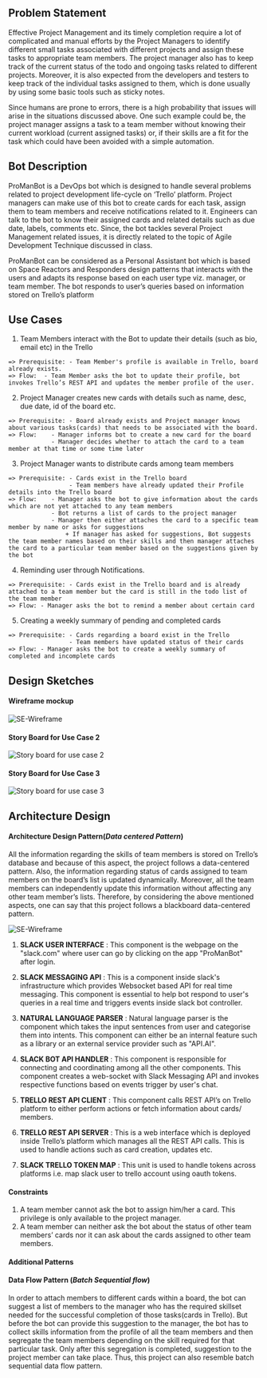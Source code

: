 ## Problem Statement
Effective Project Management and its timely completion require a lot of complicated and manual efforts by the Project Managers to identify different small tasks associated with different projects and assign these tasks to appropriate team members. The project manager also has to keep track of the current status of the todo and ongoing tasks related to different projects. Moreover, it is also expected from the developers and testers to keep track of the individual tasks assigned to them, which is done usually by using some basic tools such as sticky notes.

Since humans are prone to errors, there is a high probability that issues will arise in the situations discussed above. One such example could be, the project manager assigns a task to a team member without knowing their current workload (current assigned tasks) or, if their skills are a fit for the task which could have been avoided with a simple automation.

## Bot Description

ProManBot is a DevOps bot which is designed to handle several problems related to project development life-cycle on ‘Trello’ platform. Project managers can make use of this bot to create cards for each task, assign them to team members and receive notifications related to it. Engineers can talk to the bot to know their assigned cards and related details such as due date, labels, comments etc. Since, the bot tackles several Project Management related issues, it is directly related to the topic of Agile Development Technique discussed in class.

ProManBot can be considered as a Personal Assistant bot which is based on Space Reactors and Responders design patterns that interacts with the users and adapts its response based on each user type viz. manager, or team member. The bot responds to user’s queries based on information stored on Trello’s platform

## Use Cases

1.  Team Members interact with the Bot to update their details (such as bio, email etc) in the Trello
```
=> Prerequisite: - Team Member's profile is available in Trello, board already exists.
=> Flow:  - Team Member asks the bot to update their profile, bot invokes Trello’s REST API and updates the member profile of the user.
```

2.  Project Manager creates new cards with details such as name, desc, due date, id of the board etc.
```
=> Prerequisite: - Board already exists and Project manager knows about various tasks(cards) that needs to be associated with the board.
=> Flow:    - Manager informs bot to create a new card for the board 
            - Manager decides whether to attach the card to a team member at that time or some time later
```

3.  Project Manager wants to distribute cards among team members
```
=> Prerequisite: - Cards exist in the Trello board
                 - Team members have already updated their Profile details into the Trello board
=> Flow:    - Manager asks the bot to give information about the cards which are not yet attached to any team members
            - Bot returns a list of cards to the project manager
            - Manager then either attaches the card to a specific team member by name or asks for suggestions
                + If manager has asked for suggestions, Bot suggests the team member names based on their skills and then manager attaches the card to a particular team member based on the suggestions given by the bot
```

4.  Reminding user through Notifications.
```
=> Prerequisite: - Cards exist in the Trello board and is already attached to a team member but the card is still in the todo list of the team member
=> Flow: - Manager asks the bot to remind a member about certain card
```

5.  Creating a weekly summary of pending and completed cards
```
=> Prerequisite: - Cards regarding a board exist in the Trello
                 - Team members have updated status of their cards
=> Flow: - Manager asks the bot to create a weekly summary of completed and incomplete cards
```

## Design Sketches

#### Wireframe mockup

![SE-Wireframe](./SE-Wireframe-1.png)

#### Story Board for Use Case 2
![Story board for use case 2](./SE-StoryBoard-1.png)

#### Story Board for Use Case 3
![Story board for use case 3](./SE-StoryBoard-2.png)

## Architecture Design

#### Architecture Design Pattern(_Data centered Pattern_)  
All the information regarding the skills of team members is stored on Trello’s database and because of this aspect, the project follows a data-centered pattern. Also, the information regarding status of cards assigned to team members on the board’s list is updated dynamically. Moreover, all the team members can independently update this information without affecting any other team member’s lists. Therefore, by considering the above mentioned aspects, one can say that this project follows a blackboard data-centered pattern.

![SE-Wireframe](./SE-Architecture.png)

1. __SLACK USER INTERFACE__ : This component is the webpage on the "slack.com" where user can go by clicking on the app "ProManBot" after login.

2. __SLACK MESSAGING API__ : This is a component inside slack's infrastructure which provides Websocket based API for real time messaging. This component is essential to help bot respond to user's queries in a real time and triggers events inside slack bot controller.

3. __NATURAL LANGUAGE PARSER__ : Natural language parser is the component which takes the input sentences from user and categorise them into intents. This component can either be an internal feature such as a library or an external service provider such as "API.AI".

4. __SLACK BOT API HANDLER__ : This component is responsible for connecting and coordinating among all the other components. This component creates a web-socket with Slack Messaging API and invokes respective functions based on events trigger by user's chat.

5. __TRELLO REST API CLIENT__ : This component calls REST API’s on Trello platform to either perform actions or fetch information about cards/ members.

6. __TRELLO REST API SERVER__ : This is a web interface which is deployed inside Trello’s platform which manages all the REST API calls. This is used to handle actions such as card creation, updates etc. 

7. __SLACK TRELLO TOKEN MAP__ : This unit is used to handle tokens across platforms i.e. map slack user to trello account using oauth tokens.

#### Constraints

1. A team member cannot ask the bot to assign him/her a card. This privilege is only available to the project manager.
2. A team member can neither ask the bot about the status of other team members’ cards nor it can ask about the cards          assigned to other team members.

#### Additional Patterns

#### Data Flow Pattern (_Batch Sequential flow_)  
In order to attach members to different cards within a board, the bot can suggest a list of members to the manager who has the required skillset needed for the successful completion of those tasks(cards in Trello). But before the bot can provide this suggestion to the manager, the bot has to collect skills information from the profile of all the team members and then segregate the team members depending on the skill required for that particular task. Only after this segregation is completed, suggestion to the project member can take place. Thus, this project can also resemble batch sequential data flow pattern. 

